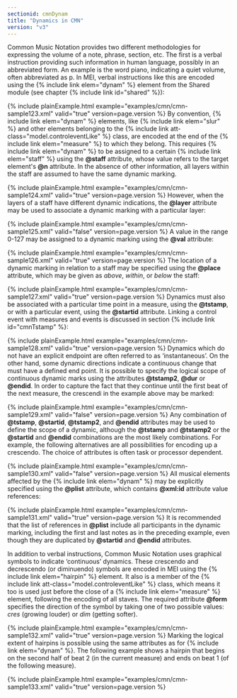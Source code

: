 ```yaml
---
sectionid: cmnDynam
title: "Dynamics in CMN"
version: "v3"
---
```


Common Music Notation provides two different methodologies for expressing the volume
of a
note, phrase, section, etc. The first is a verbal instruction providing such information
in
human language, possibly in an abbreviated form. An example is the word <span class="hi">piano</span>, indicating a quiet volume, often abbreviated as
<span class="hi">p</span>. In MEI, verbal instructions like this are encoded
using the {% include link elem="dynam" %} element from the Shared module (see chapter {% include link id="shared" %}):

{% include plainExample.html example="examples/cmn/cmn-sample123.xml" valid="true" version=page.version %}
By convention, {% include link elem="dynam" %} elements, like {% include link elem="slur" %} and
other elements belonging to the {% include link att-class="model.controleventLike" %} class,
are encoded at the end of the {% include link elem="measure" %} to which they belong. This
requires {% include link elem="dynam" %} to be assigned to a certain {% include link elem="staff" %}
using the **@staff** attribute, whose value refers to the target element's
**@n** attribute. In the absence of other information, all layers within the staff
are assumed to have the same dynamic marking.

{% include plainExample.html example="examples/cmn/cmn-sample124.xml" valid="true" version=page.version %}
However, when the layers of a staff have different dynamic indications, the
**@layer** attribute may be used to associate a dynamic marking with a particular
layer:

{% include plainExample.html example="examples/cmn/cmn-sample125.xml" valid="false" version=page.version %}
A value in the range 0-127 may be assigned to a dynamic marking using the **@val**
attribute:

{% include plainExample.html example="examples/cmn/cmn-sample126.xml" valid="true" version=page.version %}
The location of a dynamic marking in relation to a staff may be specified using the
**@place** attribute, which may be given as *above*, *within*,
or *below* the staff:

{% include plainExample.html example="examples/cmn/cmn-sample127.xml" valid="true" version=page.version %}
Dynamics must also be associated with a particular time point in a measure, using
the
**@tstamp**, or with a particular event, using the **@startid** attribute.
Linking a control event with measures and events is discussed in section {% include link id="cmnTstamp" %}:

{% include plainExample.html example="examples/cmn/cmn-sample128.xml" valid="true" version=page.version %}
Dynamics which do not have an explicit endpoint are often referred to as
‘instantaneous’. On the other hand, some dynamic directions indicate a
continuous change that must have a defined end point. It is possible to specify the
logical
scope of continuous dynamic marks using the attributes **@tstamp2**, **@dur** or
**@endid**. In order to capture the fact that they continue until the first beat of
the next measure, the crescendi in the example above may be marked:

{% include plainExample.html example="examples/cmn/cmn-sample129.xml" valid="false" version=page.version %}
Any combination of **@tstamp**, **@startid**, **@tstamp2**, and
**@endid** attributes may be used to define the scope of a dynamic, although the
**@tstamp** and **@tstamp2** or the **@startid** and **@endid**
combinations are the most likely combinations. For example, the following alternatives
are
all possibilities for encoding up a crescendo. The choice of attributes is
often task or processor dependent.

{% include plainExample.html example="examples/cmn/cmn-sample130.xml" valid="false" version=page.version %}
All musical elements affected by the {% include link elem="dynam" %} may be explicitly
specified using the **@plist** attribute, which contains **@xml:id** attribute
value references:

{% include plainExample.html example="examples/cmn/cmn-sample131.xml" valid="true" version=page.version %}
It is recommended that the list of references in **@plist** include all participants
in the dynamic marking, including the first and last notes as in the preceding example,
even
though they are duplicated by **@startid** and **@endid** attributes.

In addition to verbal instructions, Common Music Notation uses graphical symbols to
indicate ‘continuous’ dynamics. These crescendo and
decrescendo (or diminuendo) symbols are encoded in MEI using the
{% include link elem="hairpin" %} element. It also is a member of the {% include link att-class="model.controleventLike" %} class, which means it too is used just before the close of
a {% include link elem="measure" %} element, following the encoding of all staves. The required
attribute **@form** specifies the direction of the symbol by taking one of two
possible values: *cres* (growing louder) or *dim* (getting
softer).

{% include plainExample.html example="examples/cmn/cmn-sample132.xml" valid="true" version=page.version %}
Marking the logical extent of hairpins is possible using the same attributes as for
{% include link elem="dynam" %}. The following example shows a hairpin that begins on the second
half of beat 2 (in the current measure) and ends on beat 1 (of the following measure).

{% include plainExample.html example="examples/cmn/cmn-sample133.xml" valid="true" version=page.version %}
